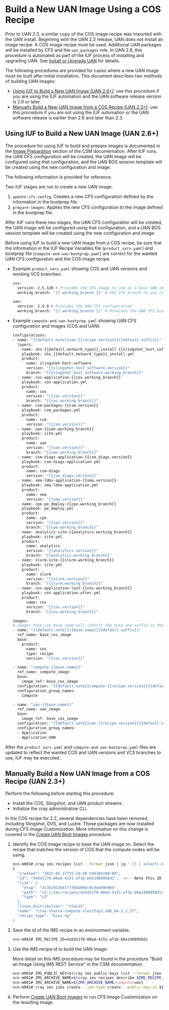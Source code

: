 
# Build a New UAN Image Using a COS Recipe

Prior to UAN 2.3, a similar copy of the COS image recipe was imported with the UAN install. Beginning with the UAN 2.3 release, UAN does not install an image recipe. A COS image recipe must be used. Additional UAN packages will be installed by CFS and the `uan_packages` role. In UAN 2.6, this procedure is automated as part of the IUF process of installing and upgrading UAN. See [Install or Upgrade UAN](../install/Install_the_UAN_Product_Stream.md) for details.

The following procedures are provided for cases where a new UAN image must be built after initial installation. This document describes two methods of building UAN images:

- [Using IUF to Build a New UAN Image (UAN 2.6+)](#using-iuf-to-build-a-new-uan-image-uan-26): use this procedure if you are using the IUF automation and the UAN software release version is 2.6 or later.
- [Manually Build a New UAN Image from a COS Recipe (UAN 2.3+)](#manually-build-a-new-uan-image-from-a-cos-recipe-uan-23): use this procedure if you are not using the IUF automation or the UAN software release is earlier than 2.6 and later than 2.3.

## Using IUF to Build a New UAN Image (UAN 2.6+)

The procedure for using IUF to build and prepare images is documented in the [Image Preparation](https://cray-hpe.github.io/docs-csm/en-14/operations/iuf/workflows/image_preparation/) section of the CSM documentation. After IUF runs, the UAN CFS configuration will be created, the UAN image will be configured using that configuration, and the UAN BOS session template will be created using the new configuration and image.

The following information is provided for reference.

Two IUF stages are run to create a new UAN image:

1. `update-cfs-config`: Creates a new CFS configuration defined by the information in the bootprep file.
1. `prepare-images`: Applies the new CFS configuration to the image defined in the bootprep file.

After IUF runs these two stages, the UAN CFS configuration will be created, the UAN image will be configured using that configuration, and a UAN BOS session template will be created using the new configuration and image.

Before using IUF to build a new UAN image from a COS recipe, be sure that the information in the IUF Recipe Variables file (`product_vars.yaml`) and bootprep file (`compute-and-uan-bootprep.yaml`) are correct for the wanted UAN CFS configuration and the COS image recipe.

- Example `product_vars.yaml` showing COS and UAN versions and working VCS branches:

  ```bash
  cos:
    version: 2.5.120 # Provides the COS image to use as a base UAN image
    working_branch: "{{ working_branch }}" # COS CFS branch to use (typically matches compute nodes)

  uan:
    version: 2.6.0 # Provides the UAN CFS configuration
    working_branch: "{{ working_branch }}" # Provides the UAN CFS branch to use
  ```

- Example `compute-and-uan-bootprep.yaml` showing UAN CFS configuration and images (COS and UAN):

  ```bash
  configurations:
  - name: "{{default.note}}uan-{{recipe.version}}{{default.suffix}}"
    layers:
    - name: shs-{{default.network_type}}_install-{{slingshot_host_software.working_branch}}
      playbook: shs_{{default.network_type}}_install.yml
      product:
        name: slingshot-host-software
        version: "{{slingshot_host_software.version}}"
        branch: "{{slingshot_host_software.working_branch}}"
    - name: cos-application-{{cos.working_branch}}
      playbook: cos-application.yml
      product:
        name: cos
        version: "{{cos.version}}"
        branch: "{{cos.working_branch}}"
    - name: csm-packages-{{csm.version}}
      playbook: csm_packages.yml
      product:
        name: csm
        version: "{{csm.version}}"
    - name: uan-{{uan.working_branch}}
      playbook: site.yml
      product:
        name: uan
        version: "{{uan.version}}"
        branch: "{{uan.working_branch}}"
    - name: csm-diags-application-{{csm_diags.version}}
      playbook: csm-diags-application.yml
      product:
        name: csm-diags
        version: "{{csm_diags.version}}"
    - name: sma-ldms-application-{{sma.version}}
      playbook: sma-ldms-application.yml
      product:
        name: sma
        version: "{{sma.version}}"
    - name: cpe-pe_deploy-{{cpe.working_branch}}
      playbook: pe_deploy.yml
      product:
        name: cpe
        version: "{{cpe.version}}"
        branch: "{{cpe.working_branch}}"
    - name: analytics-site-{{analytics.working_branch}}
      playbook: site.yml
      product:
        name: analytics
        version: "{{analytics.version}}"
        branch: "{{analytics.working_branch}}"
    - name: slurm-site-{{slurm.working_branch}}
      playbook: site.yml
      product:
        name: slurm
        version: "{{slurm.version}}"
        branch: "{{slurm.working_branch}}"
    - name: cos-application-last-{{cos.working_branch}}
      playbook: cos-application-after.yml
      product:
        name: cos
        version: "{{cos.version}}"
        branch: "{{cos.working_branch}}"

  images:
  # images that use base.name will inherit the note and suffix in their name
  - name: "{{default.note}}{{base.name}}{{default.suffix}}"
    ref_name: base_cos_image
    base:
      product:
        name: cos
        type: recipe
        version: "{{cos.version}}"
  
  - name: "compute-{{base.name}}"
    ref_name: compute_image
    base:
      image_ref: base_cos_image
    configuration: "{{default.note}}compute-{{recipe.version}}{{default.suffix}}"
    configuration_group_names:
    - Compute
  
  - name: "uan-{{base.name}}"
    ref_name: uan_image
    base:
      image_ref: base_cos_image
    configuration: "{{default.note}}uan-{{recipe.version}}{{default.suffix}}"
    configuration_group_names:
    - Application
    - Application_UAN
  ```

After the `product_vars.yaml` and `compute-and-uan-bootprep.yaml` files are updated to reflect the wanted COS and UAN versions and VCS branches to use, IUF may be executed.

## Manually Build a New UAN Image from a COS Recipe (UAN 2.3+)

Perform the following before starting this procedure:

- Install the COS, Slingshot, and UAN product streams.
- Initialize the cray administrative CLI.

In the COS recipe for 2.2, several dependencies have been removed, including Slingshot, DVS, and Lustre. Those packages are now installed during CFS Image Customization. More information on this change is covered in the [Create UAN Boot Images](Create_UAN_Boot_Images.md) procedure.

1. Identify the COS image recipe to base the UAN image on. Select the recipe that matches the version of COS that the compute nodes will be using.

   ```bash
   ncn-m001# cray ims recipes list --format json | jq '.[] | select(.name | contains("compute"))'
   {
     "created": "2021-02-17T15:19:48.549383+00:00",
     "id": "4a5d1178-80ad-4151-af1b-bbe1480958d1",  <<-- Note this ID
     "link": {
       "etag": "3c3b292364f7739da966c9cdae096964",
       "path": "s3://ims/recipes/4a5d1178-80ad-4151-af1b-bbe1480958d1/recipe.tar.gz",
       "type": "s3"
     },
     "linux_distribution": "sles15",
     "name": "cray-shasta-compute-sles15sp3.x86_64-2.2.27",
     "recipe_type": "kiwi-ng"
   }
   ```

2. Save the id of the IMS recipe in an environment variable.

   ```bash
   ncn-m001# IMS_RECIPE_ID=4a5d1178-80ad-4151-af1b-bbe1480958d1
   ```

3. Use the IMS recipe id to build the UAN image:

   More detail on this IMS procedure may be found in the procedure "Build an Image Using IMS REST Service" in the CSM documentation.

   ```bash
   ncn-m001# IMS_PUBLIC_KEY=$(cray ims public-keys list --format json | jq -r ".[] | .id" | head -1)
   ncn-m001# IMS_ARCHIVE_NAME=$(cray ims recipes describe $IMS_RECIPE_ID --format json | jq -r .name)
   ncn-m001# IMS_ARCHIVE_NAME=${IMS_ARCHIVE_NAME/compute/uan}
   ncn-m001# cray ims jobs create --job-type create --public-key-id $IMS_PUBLIC_KEY --image-root-archive-name $IMS_ARCHIVE_NAME --artifact-id $IMS_RECIPE_ID
   ```

4. Perform [Create UAN Boot Images](Create_UAN_Boot_Images.md#) to run CFS Image Customization on the resulting image.
